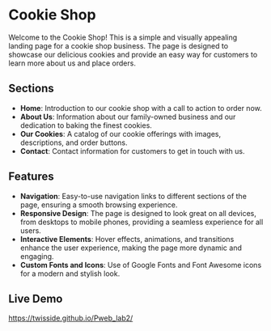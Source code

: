 ﻿# Cookie Shop

Welcome to the Cookie Shop! This is a simple and visually appealing landing page for a cookie shop business. The page is designed to showcase our delicious cookies and provide an easy way for customers to learn more about us and place orders.

## Sections
- **Home**: Introduction to our cookie shop with a call to action to order now.
- **About Us**: Information about our family-owned business and our dedication to baking the finest cookies.
- **Our Cookies**: A catalog of our cookie offerings with images, descriptions, and order buttons.
- **Contact**: Contact information for customers to get in touch with us.

## Features
- **Navigation**: Easy-to-use navigation links to different sections of the page, ensuring a smooth browsing experience.
- **Responsive Design**: The page is designed to look great on all devices, from desktops to mobile phones, providing a seamless experience for all users.
- **Interactive Elements**: Hover effects, animations, and transitions enhance the user experience, making the page more dynamic and engaging.
- **Custom Fonts and Icons**: Use of Google Fonts and Font Awesome icons for a modern and stylish look.

## Live Demo
https://twisside.github.io/Pweb_lab2/
